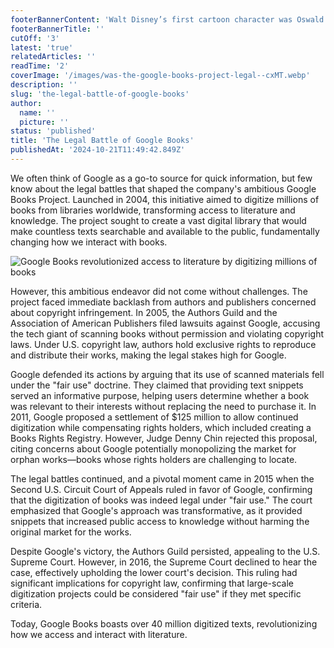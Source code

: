 ```yaml
---
footerBannerContent: 'Walt Disney’s first cartoon character was Oswald the Lucky Rabbit, not Mickey Mouse.'
footerBannerTitle: ''
cutOff: '3'
latest: 'true'
relatedArticles: ''
readTime: '2'
coverImage: '/images/was-the-google-books-project-legal--cxMT.webp'
description: ''
slug: 'the-legal-battle-of-google-books'
author:
  name: ''
  picture: ''
status: 'published'
title: 'The Legal Battle of Google Books'
publishedAt: '2024-10-21T11:49:42.849Z'
---
```


We often think of Google as a go-to source for quick information, but few know about the legal battles that shaped the company's ambitious Google Books Project. Launched in 2004, this initiative aimed to digitize millions of books from libraries worldwide, transforming access to literature and knowledge. The project sought to create a vast digital library that would make countless texts searchable and available to the public, fundamentally changing how we interact with books.

![Google Books revolutionized access to literature by digitizing millions of books](/images/was-the-google-books-project-legal--IwNj.webp)

However, this ambitious endeavor did not come without challenges. The project faced immediate backlash from authors and publishers concerned about copyright infringement. In 2005, the Authors Guild and the Association of American Publishers filed lawsuits against Google, accusing the tech giant of scanning books without permission and violating copyright laws. Under U.S. copyright law, authors hold exclusive rights to reproduce and distribute their works, making the legal stakes high for Google.

Google defended its actions by arguing that its use of scanned materials fell under the "fair use" doctrine. They claimed that providing text snippets served an informative purpose, helping users determine whether a book was relevant to their interests without replacing the need to purchase it. In 2011, Google proposed a settlement of $125 million to allow continued digitization while compensating rights holders, which included creating a Books Rights Registry. However, Judge Denny Chin rejected this proposal, citing concerns about Google potentially monopolizing the market for orphan works—books whose rights holders are challenging to locate.

The legal battles continued, and a pivotal moment came in 2015 when the Second U.S. Circuit Court of Appeals ruled in favor of Google, confirming that the digitization of books was indeed legal under "fair use." The court emphasized that Google's approach was transformative, as it provided snippets that increased public access to knowledge without harming the original market for the works​.

Despite Google's victory, the Authors Guild persisted, appealing to the U.S. Supreme Court. However, in 2016, the Supreme Court declined to hear the case, effectively upholding the lower court's decision. This ruling had significant implications for copyright law, confirming that large-scale digitization projects could be considered "fair use" if they met specific criteria​.

Today, Google Books boasts over 40 million digitized texts, revolutionizing how we access and interact with literature.